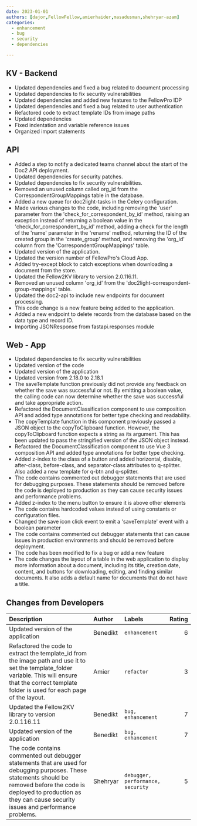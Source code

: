 ```yaml
---
date: 2023-01-01
authors: [dajor,FellowFellow,amierhaider,masadusman,shehryar-azam]
categories:
  - enhancement
  - bug
  - security
  - dependencies

---
```



## KV - Backend
- Updated dependencies and fixed a bug related to document processing
- Updated dependencies to fix security vulnerabilities
- Updated dependencies and added new features to the FellowPro IDP
- Updated dependencies and fixed a bug related to user authentication
- Refactored code to extract template IDs from image paths
- Updated dependencies
- Fixed indentation and variable reference issues
- Organized import statements


## API
- Added a step to notify a dedicated teams channel about the start of the Doc2 API deployment.
- Updated dependencies for security patches.
- Updated dependencies to fix security vulnerabilities.
- Removed an unused column called org_id from the CorrespondentGroupMappings table in the database.
- Added a new queue for doc2light-tasks in the Celery configuration.
- Made various changes to the code, including removing the 'user' parameter from the 'check_for_correspondent_by_id' method, raising an exception instead of returning a boolean value in the 'check_for_correspondent_by_id' method, adding a check for the length of the 'name' parameter in the 'rename' method, returning the ID of the created group in the 'create_group' method, and removing the 'org_id' column from the 'CorrespondentGroupMappings' table.
- Updated version of the application.
- Updated the version number of FellowPro's Cloud App.
- Added try-except block to catch exceptions when downloading a document from the store.
- Updated the Fellow2KV library to version 2.0.116.11.
- Removed an unused column 'org_id' from the 'doc2light-correspondent-group-mappings' table.
- Updated the doc2-api to include new endpoints for document processing.
- This code change is a new feature being added to the application.
- Added a new endpoint to delete records from the database based on the data type and record ID.
- Importing JSONResponse from fastapi.responses module


## Web - App
- Updated dependencies to fix security vulnerabilities
- Updated version of the code
- Updated version of the application
- Updated version from 2.18.0 to 2.18.1
- The saveTemplate function previously did not provide any feedback on whether the save was successful or not. By emitting a boolean value, the calling code can now determine whether the save was successful and take appropriate action.
- Refactored the DocumentClassification component to use composition API and added type annotations for better type checking and readability.
- The copyTemplate function in this component previously passed a JSON object to the copyToClipboard function. However, the copyToClipboard function expects a string as its argument. This has been updated to pass the stringified version of the JSON object instead.
- Refactored the DocumentClassification component to use Vue 3 composition API and added type annotations for better type checking.
- Added z-index to the class of a button and added horizontal, disable, after-class, before-class, and separator-class attributes to q-splitter. Also added a new template for q-btn and q-splitter.
- The code contains commented out debugger statements that are used for debugging purposes. These statements should be removed before the code is deployed to production as they can cause security issues and performance problems.
- Added z-index to the menu button to ensure it is above other elements
- The code contains hardcoded values instead of using constants or configuration files.
- Changed the save icon click event to emit a 'saveTemplate' event with a boolean parameter
- The code contains commented out debugger statements that can cause issues in production environments and should be removed before deployment.
- The code has been modified to fix a bug or add a new feature
- The code changes the layout of a table in the web application to display more information about a document, including its title, creation date, content, and buttons for downloading, editing, and finding similar documents. It also adds a default name for documents that do not have a title.


## Changes from Developers
| Description                                                                                                                                                                                                                        | Author   | Labels                            |   Rating |
|:-----------------------------------------------------------------------------------------------------------------------------------------------------------------------------------------------------------------------------------|:---------|:----------------------------------|---------:|
| Updated version of the application                                                                                                                                                                                                 | Benedikt | `enhancement`                     |        6 |
| Refactored the code to extract the template_id from the image path and use it to set the template_folder variable. This will ensure that the correct template folder is used for each page of the layout.                          | Amier    | `refactor`                        |        3 |
| Updated the Fellow2KV library to version 2.0.116.11                                                                                                                                                                                | Benedikt | `bug, enhancement`                |        7 |
| Updated version of the application                                                                                                                                                                                                 | Benedikt | `bug, enhancement`                |        7 |
| The code contains commented out debugger statements that are used for debugging purposes. These statements should be removed before the code is deployed to production as they can cause security issues and performance problems. | Shehryar | `debugger, performance, security` |        5 |
